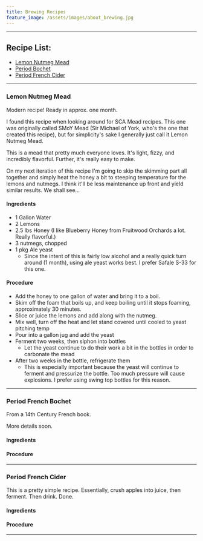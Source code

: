 ```yaml
---
title: Brewing Recipes
feature_image: /assets/images/about_brewing.jpg
---
```


* * *

## Recipe List: 

* [Lemon Nutmeg Mead](#lemon-nutmeg-mead)
* [Period Bochet](#period-french-bochet)
* [Period French Cider](#period-french-cider)

* * *

### Lemon Nutmeg Mead

Modern recipe! Ready in approx. one month.

I found this recipe when looking around for SCA Mead recipes. This one
was originally called SMoY Mead (Sir Michael of York, who's the one that
created this recipe), but for simplicity's sake I generally just call it
Lemon Nutmeg Mead. 

This is a mead that pretty much everyone loves. It's light, fizzy, and
incredibly flavorful. Further, it's really easy to make. 

On my next iteration of this recipe I'm going to skip the skimming part
all together and simply heat the honey a bit to steeping temperature for
the lemons and nutmegs. I think it'll be less maintenance up front and
yield similar results. We shall see...

#### Ingredients

* 1 Gallon Water
* 2 Lemons
* 2.5 lbs Honey (I like Blueberry Honey from Fruitwood Orchards a lot. Really flavorful.)
* 3 nutmegs, chopped
* 1 pkg Ale yeast 
    * Since the intent of this is fairly low alcohol and a really quick
      turn around (1 month), using ale yeast works best. I prefer Safale
      S-33 for this one. 

#### Procedure

* Add the honey to one gallon of water and bring it to a boil. 
* Skim off the foam that boils up, and keep boiling until it stops foaming, approximately 30 minutes. 
* Slice or juice the lemons and add along with the nutmeg. 
* Mix well, turn off the heat and let stand covered until cooled to yeast pitching temp
* Pour into a gallon jug and add the yeast 
* Ferment two weeks, then siphon into bottles
    * Let the yeast continue to do their work a bit in the bottles in order to carbonate the mead
* After two weeks in the bottle, refrigerate them
    * This is especially important because the yeast will continue to ferment and pressurize the bottle. Too much pressure will cause explosions. I prefer using swing top bottles for this reason.

* * * 

### Period French Bochet

From a 14th Century French book. 

More details soon.

#### Ingredients

#### Procedure

* * *

### Period French Cider

This is a pretty simple recipe. Essentially, crush apples into juice,
then ferment. Then drink. Done.

#### Ingredients

#### Procedure

* * *


